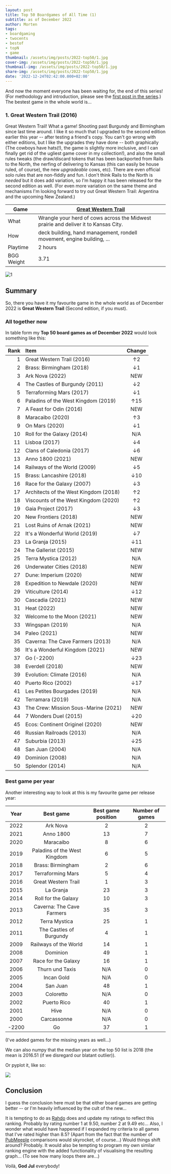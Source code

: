 ```yaml
---
layout: post
title: Top 50 Boardgames of All Time (1)
subtitle: as of December 2022
author: Morten
tags:
- boardgaming
- twocents
- bestof
- topN
- game
thumbnail: /assets/img/posts/2022-top50/1.jpg
cover-img: /assets/img/posts/2022-top50/1.jpg
thumbnail-img: /assets/img/posts/2022-top50/1.jpg
share-img: /assets/img/posts/2022-top50/1.jpg
date: '2022-12-24T02:42:00.000+02:00'
---
```


And now the moment everyone has been waiting for, the end of this series! (For methodology and introduction, please see the [first post in the series](/2022-12-01-top50-part1/).) The bestest game in the whole world is...

### 1. Great Western Trail (2016)

Great Western Trail! What a game! Shooting past Burgundy and Birmingham since last time around. I like it so much that I upgraded to the second edition earlier this year -- after testing a friend's copy. You can't go wrong with either editions, but I like the upgrades they have done -- both graphically (The cowboys have hats(!), the game is slightly more inclusive, and I can finally get rid of the ugliest game cover in my collection!), and also the small rules tweaks (the draw/discard tokens that has been backported from Rails to the North, the nerfing of delivering to Kansas (this can easily be house ruled, of course), the new _upgradeable_ cows, etc). There are even official solo rules that are non-fiddly and fun. I don't think Rails to the North is _needed_ but it does add variation, so I'm happy it has been released for the second edition as well. (For even more variation on the same theme and mechanisms I'm looking forward to try out Great Western Trail: Argentina and the upcoming New Zealand.)

| Game       | [Great Western Trail](https://boardgamegeek.com/boardgame/341169/great-western-trail-second-edition) |
| ---------- | ---------------------------------------------------------------------------------------------------- |
| What       | Wrangle your herd of cows across the Midwest prairie and deliver it to Kansas City.                  |
| How        | deck building, hand management, rondell movement, engine building, ...                               |
| Playtime   | 2 hours                                                                                              |
| BGG Weight | 3.71                                                                                                 |

![1](/assets/img/posts/2022-top50/1.jpg)

## Summary

So, there you have it my favourite game in the whole world as of December 2022 is **Great Western Trail** (Second edition, if you must). 

### All together now

In table form my **Top 50 board games as of December 2022** would look something like this:

| Rank | Item                                  | Change |
| ----:|:------------------------------------- |:------:|
| 1    | Great Western Trail (2016)            | ↑2     |
| 2    | Brass: Birmingham (2018)              | ↓1     |
| 3    | Ark Nova (2022)                       | NEW    |
| 4    | The Castles of Burgundy (2011)        | ↓2     |
| 5    | Terraforming Mars (2017)              | ↓1     |
| 6    | Paladins of the West Kingdom (2019)   | ↑15    |
| 7    | A Feast for Odin (2016)               | NEW    |
| 8    | Maracaibo (2020)                      | ↑3     |
| 9    | On Mars (2020)                        | ↓1     |
| 10   | Roll for the Galaxy (2014)            | N/A    |
| 11   | Lisboa (2017)                         | ↓4     |
| 12   | Clans of Caledonia (2017)             | ↓6     |
| 13   | Anno 1800 (2021)                      | NEW    |
| 14   | Railways of the World (2009)          | ↓5     |
| 15   | Brass: Lancashire (2018)              | ↓10    |
| 16   | Race for the Galaxy (2007)            | ↓3     |
| 17   | Architects of the West Kingdom (2018) | ↑2     |
| 18   | Viscounts of the West Kingdom (2020)  | ↑2     |
| 19   | Gaia Project (2017)                   | ↓3     |
| 20   | New Frontiers (2018)                  | NEW    |
| 21   | Lost Ruins of Arnak (2021)            | NEW    |
| 22   | It's a Wonderful World (2019)         | ↓7     |
| 23   | La Granja (2015)                      | ↓11    |
| 24   | The Gallerist (2015)                  | NEW    |
| 25   | Terra Mystica (2012)                  | N/A    |
| 26   | Underwater Cities (2018)              | NEW    |
| 27   | Dune: Imperium (2020)                 | NEW    |
| 28   | Expedition to Newdale (2020)          | NEW    |
| 29   | Viticulture (2014)                    | ↓12    |
| 30   | Cascadia (2021)                       | NEW    |
| 31   | Heat (2022)                           | NEW    |
| 32   | Welcome to the Moon (2021)            | NEW    |
| 33   | Wingspan (2019)                       | N/A    |
| 34   | Paleo (2021)                          | NEW    |
| 35   | Caverna: The Cave Farmers (2013)      | N/A    |
| 36   | It's a Wonderful Kingdom (2021)       | NEW    |
| 37   | Go (-2200)                            | ↓23    |
| 38   | Everdell (2018)                       | NEW    |
| 39   | Evolution: Climate (2016)             | N/A    |
| 40   | Puerto Rico (2002)                    | ↓17    |
| 41   | Les Petites Bourgades (2019)          | N/A    |
| 42   | Terramara (2019)                      | N/A    |
| 43   | The Crew: Mission Sous-Marine (2021)  | NEW    |
| 44   | 7 Wonders Duel (2015)                 | ↓20    |
| 45   | Ecos: Continent Originel (2020)       | NEW    |
| 46   | Russian Railroads (2013)              | N/A    |
| 47   | Suburbia (2013)                       | ↓25    |
| 48   | San Juan (2004)                       | N/A    |
| 49   | Dominion (2008)                       | N/A    |
| 50   | Splendor (2014)                       | N/A    |

### Best game per year

Another interesting way to look at this is my favourite game per release year:

| Year  | Best game                    | Best game position | Number of games |
|:-----:|:----------------------------:|:------------------:|:---------------:|
| 2022  | Ark Nova                     | 2                  | 2               |
| 2021  | Anno 1800                    | 13                 | 7               |
| 2020  | Maracaibo                    | 8                  | 6               |
| 2019  | Paladins of the West Kingdom | 6                  | 5               |
| 2018  | Brass: Birmingham            | 2                  | 6               |
| 2017  | Terraforming Mars            | 5                  | 4               |
| 2016  | Great Western Trail          | 1                  | 3               |
| 2015  | La Granja                    | 23                 | 3               |
| 2014  | Roll for the Galaxy          | 10                 | 3               |
| 2013  | Caverna: The Cave Farmers    | 35                 | 3               |
| 2012  | Terra Mystica                | 25                 | 1               |
| 2011  | The Castles of Burgundy      | 4                  | 1               |
| 2009  | Railways of the World        | 14                 | 1               |
| 2008  | Dominion                     | 49                 | 1               |
| 2007  | Race for the Galaxy          | 16                 | 1               |
| 2006  | Thurn und Taxis              | N/A                | 0               |
| 2005  | Incan Gold                   | N/A                | 0               |
| 2004  | San Juan                     | 48                 | 1               |
| 2003  | Coloretto                    | N/A                | 0               |
| 2002  | Puerto Rico                  | 40                 | 1               |
| 2001  | Hive                         | N/A                | 0               |
| 2000  | Carcassonne                  | N/A                | 0               |
| -2200 | Go                           | 37                 | 1               |

(I've added games for the missing years as well...)

We can also numpy that the median year on the top 50 list is 2018 (the mean is 2016.51 (if we disregard our blatant outlier)).

Or pyplot it, like so:

![](/assets/img/posts/2022-top50/plot1.png)

## Conclusion

I guess the conclusion here must be that either board games are getting better -- or I'm heavily influenced by the cult of the new...

It is tempting to do as [Rahdo](https://www.youtube.com/user/rahdo/videos) does and update my ratings to reflect this ranking. Probably by rating number 1 at 9.50, number 2 at 9.49 etc... Also, I wonder what would have happened if I expanded my criteria to all games that I've rated higher than 8.5? (Apart from the fact that the number of [PubMeeple](https://www.pubmeeple.com/ranking-engine) comparisons would skyrocket, of course...) Would things shift around? Probably. It would also be tempting to program my own similar ranking engine with the added functionality of visualising the resulting graph... (To see how many loops there are...)

Voilà, **God Jul** everybody!
